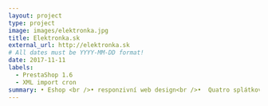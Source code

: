 ```yaml
---
layout: project
type: project
image: images/elektronka.jpg
title: Elektronka.sk
external_url: http://elektronka.sk
# All dates must be YYYY-MM-DD format!
date: 2017-11-11
labels:
  - PrestaShop 1.6
  - XML import cron
summary: • Eshop <br />• responzivní web design<br />•  Quatro splátkový systém <br /> 
---
```

